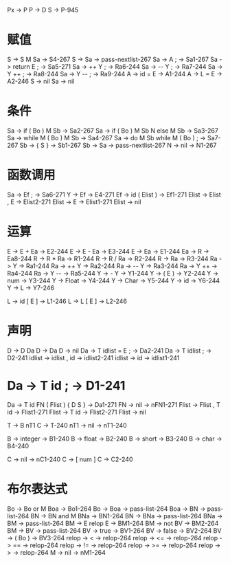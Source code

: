 Px -> P
P -> D S -> P-945

# 赋值
S -> S M Sa -> S4-267
S -> Sa -> pass-nextlist-267
Sa -> A ; -> Sa1-267
Sa -> return E ; -> Sa5-271
Sa -> ++ Y ; -> Ra6-244
Sa -> -- Y ; -> Ra7-244
Sa -> Y ++ ; -> Ra8-244
Sa -> Y -- ; -> Ra9-244
A -> id = E -> A1-244
A -> L = E -> A2-246
S -> nil
Sa -> nil

# 条件
Sa -> if ( Bo ) M Sb -> Sa2-267
Sa -> if ( Bo ) M Sb N else M Sb -> Sa3-267
Sa -> while M ( Bo ) M Sb -> Sa4-267
Sa -> do M Sb while M ( Bo ) ; -> Sa7-267
Sb -> { S } -> Sb1-267
Sb -> Sa -> pass-nextlist-267
N -> nil -> N1-267


# 函数调用
Sa -> Ef ; -> Sa6-271
Y -> Ef -> E4-271
Ef -> id ( Elist ) -> Ef1-271
Elist -> Elist , E -> Elist2-271
Elist -> E -> Elist1-271
Elist -> nil

# 运算
E -> E + Ea -> E2-244
E -> E - Ea -> E3-244
E -> Ea -> E1-244
Ea -> R -> Ea8-244
R -> R * Ra -> R1-244
R -> R / Ra -> R2-244
R -> Ra -> R3-244
Ra -> Y -> Ra1-244
Ra -> ++ Y -> Ra2-244
Ra -> -- Y -> Ra3-244
Ra -> Y ++ -> Ra4-244
Ra -> Y -- -> Ra5-244
Y -> - Y -> Y1-244
Y -> ( E ) -> Y2-244
Y -> num -> Y3-244
Y -> Float -> Y4-244
Y -> Char -> Y5-244
Y -> id -> Y6-244
Y -> L -> Y7-246

L -> id [ E ] -> L1-246
L -> L [ E ] -> L2-246

# 声明
D -> D Da
D -> Da
D -> nil
Da -> T idlist = E ; -> Da2-241
Da -> T idlist ; -> D2-241
idlist -> idlist , id -> idlist2-241
idlist -> id -> idlist1-241
# Da -> T id ; -> D1-241
Da -> T id FN ( Flist ) { D S } -> Da1-271
FN -> nil -> nFN1-271
Flist -> Flist , T id -> Flist1-271
Flist -> T id -> Flist2-271
Flist -> nil

T -> B nT1 C -> T-240
nT1 -> nil -> nT1-240

B -> integer -> B1-240
B -> float -> B2-240
B -> short -> B3-240
B -> char -> B4-240

C -> nil -> nC1-240
C -> [ num ] C -> C2-240

# 布尔表达式
Bo -> Bo or M Boa -> Bo1-264
Bo -> Boa -> pass-list-264
Boa -> BN -> pass-list-264
BN -> BN and M BNa -> BN1-264
BN -> BNa -> pass-list-264
BNa -> BM -> pass-list-264
BM -> E relop E -> BM1-264
BM -> not BV -> BM2-264
BM -> BV -> pass-list-264
BV -> true -> BV1-264
BV -> false -> BV2-264
BV -> ( Bo ) -> BV3-264
relop -> < -> relop-264
relop -> <= -> relop-264
relop -> == -> relop-264
relop -> != -> relop-264
relop -> >= -> relop-264
relop -> > -> relop-264
M -> nil -> nM1-264
